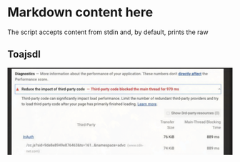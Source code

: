 # Markdown content here

The script accepts content from stdin and, by default, prints the raw

## Toajsdl

![](img/image1.png)
